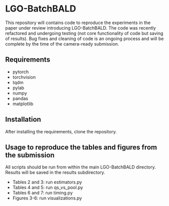 # LGO-BatchBALD

This repository will contains code to reproduce the experiments in the paper under review introducing LGO-BatchBALD. The code was recently refactored and undergoing testing (not core functionality of code but saving of results). Bug fixes and cleaning of code is an ongoing process and will be complete by the time of the camera-ready submission.

## Requirements

* pytorch
* torchvision
* tqdm
* pylab
* numpy
* pandas
* matplotlib

## Installation

After installing the requirements, clone the repository.

## Usage to reproduce the tables and figures from the submission

All scripts should be run from within the main LGO-BatchBALD directory. Results will be saved in the results subdirectory.

* Tables 2 and 3: run estimators.py
* Tables 4 and 5: run qs_vs_pool.py
* Tables 6 and 7: run timing.py
* Figures 3-6: run visualizations.py
